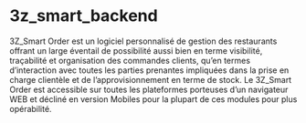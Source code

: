 # 3z_smart_backend
3Z_Smart Order est un logiciel personnalisé de gestion des restaurants offrant un large éventail de possibilité aussi bien en terme visibilité, traçabilité et organisation des commandes clients, qu’en termes d’interaction avec toutes les parties prenantes impliquées dans la prise en charge clientèle et de l’approvisionnement en terme de stock.  Le 3Z_Smart Order est accessible sur toutes les plateformes porteuses d’un navigateur WEB et décliné en version Mobiles pour la plupart de ces modules pour plus opérabilité.
